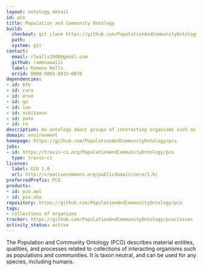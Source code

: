 ```yaml
---
layout: ontology_detail
id: pco
title: Population and Community Ontology
build:
  checkout: git clone https://github.com/PopulationAndCommunityOntology/pco.git
  path: .
  system: git
contact:
  email: rlwalls2008@gmail.com
  github: ramonawalls
  label: Ramona Walls
  orcid: 0000-0001-8815-0078
dependencies:
- id: bfo
- id: caro
- id: envo
- id: go
- id: iao
- id: ncbitaxon
- id: pato
- id: ro
description: An ontology about groups of interacting organisms such as populations and communities
domain: environment
homepage: https://github.com/PopulationAndCommunityOntology/pco
jobs:
- id: https://travis-ci.org/PopulationAndCommunityOntology/pco
  type: travis-ci
license:
  label: CC0 1.0
  url: http://creativecommons.org/publicdomain/zero/1.0/
preferredPrefix: PCO
products:
- id: pco.owl
- id: pco.obo
repository: https://github.com/PopulationAndCommunityOntology/pco
tags:
- collections of organisms
tracker: https://github.com/PopulationAndCommunityOntology/pco/issues
activity_status: active
---
```


The Population and Community Ontology (PCO) describes material entities, qualities, and processes related to collections of interacting organisms such as populations and communities. It is taxon neutral, and can be used for any species, including humans.

